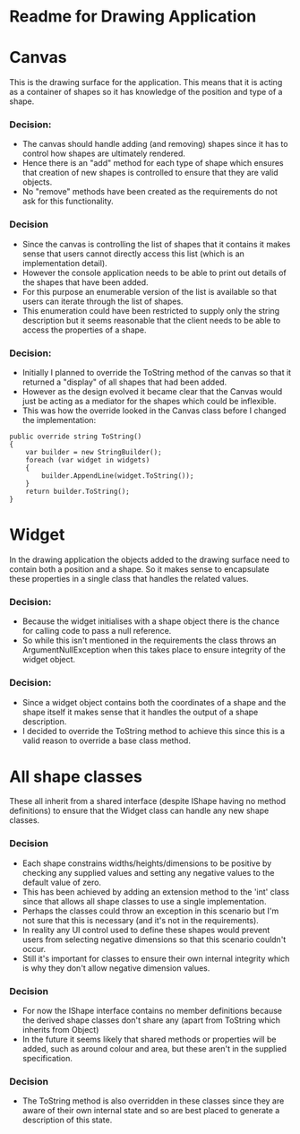 # Readme for Drawing Application

# Canvas
This is the drawing surface for the application. This means that it is acting as a container of shapes so it has knowledge of the position and type of a shape.

### Decision: 
- The canvas should handle adding (and removing) shapes since it has to control how shapes are ultimately rendered.
- Hence there is an "add" method for each type of shape which ensures that creation of new shapes is controlled to ensure that they are valid objects.
- No "remove" methods have been created as the requirements do not ask for this functionality.

### Decision
- Since the canvas is controlling the list of shapes that it contains it makes sense that users cannot directly access this list (which is an implementation detail).
- However the console application needs to be able to print out details of the shapes that have been added. 
- For this purpose an enumerable version of the list is available so that users can iterate through the list of shapes. 
- This enumeration could have been restricted to supply only the string description but it seems reasonable that the client needs to be able to access the properties of a shape.

### Decision: 
- Initially I planned to override the ToString method of the canvas so that it returned a "display" of all shapes that had been added.
- However as the design evolved it became clear that the Canvas would just be acting as a mediator for the shapes which could be inflexible.
- This was how the override looked in the Canvas class before I changed the implementation:

```
public override string ToString()
{
	var builder = new StringBuilder();
	foreach (var widget in widgets)
	{
		builder.AppendLine(widget.ToString());
	}
	return builder.ToString();
}
```

# Widget
In the drawing application the objects added to the drawing surface need to contain both a position and a shape. 
So it makes sense to encapsulate these properties in a single class that handles the related values.

### Decision:
- Because the widget initialises with a shape object there is the chance for calling code to pass a null reference.
- So while this isn't mentioned in the requirements the class throws an ArgumentNullException when this takes place to ensure integrity of the widget object.

### Decision: 
- Since a widget object contains both the coordinates of a shape and the shape itself it makes sense that it handles the output of a shape description.
- I decided to override the ToString method to achieve this since this is a valid reason to override a base class method.

# All shape classes
These all inherit from a shared interface (despite IShape having no method definitions) to ensure that the Widget class can handle any new shape classes.

### Decision
- Each shape constrains widths/heights/dimensions to be positive by checking any supplied values and setting any negative values to the default value of zero.
- This has been achieved by adding an extension method to the 'int' class since that allows all shape classes to use a single implementation.
- Perhaps the classes could throw an exception in this scenario but I'm not sure that this is necessary (and it's not in the requirements).
- In reality any UI control used to define these shapes would prevent users from selecting negative dimensions so that this scenario couldn't occur.
- Still it's important for classes to ensure their own internal integrity which is why they don't allow negative dimension values.

### Decision
- For now the IShape interface contains no member definitions because the derived shape classes don't share any (apart from ToString which inherits from Object)
- In the future it seems likely that shared methods or properties will be added, such as around colour and area, but these aren't in the supplied specification.

### Decision
- The ToString method is also overridden in these classes since they are aware of their own internal state and so are best placed to generate a description of this state.

